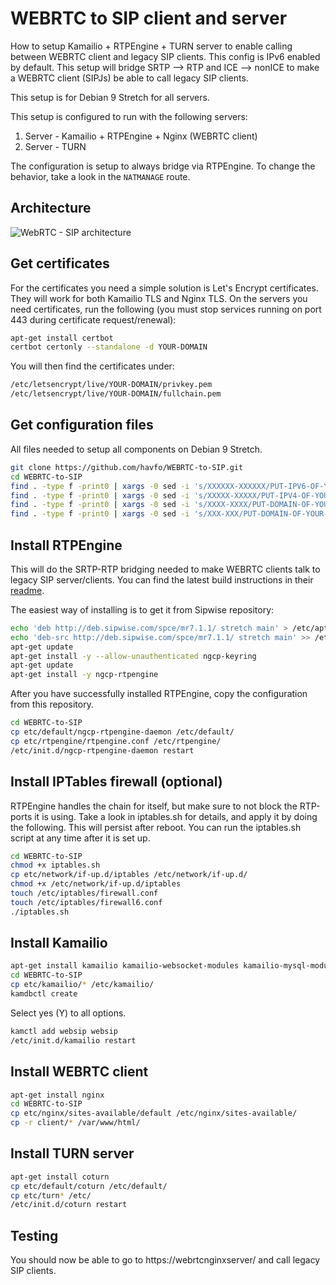 # WEBRTC to SIP client and server
How to setup Kamailio + RTPEngine + TURN server to enable calling between WEBRTC client and legacy SIP clients. This config is IPv6 enabled by default. This setup will bridge SRTP --> RTP and ICE --> nonICE to make a WEBRTC client (SIPJs) be able to call legacy SIP clients.

This setup is for Debian 9 Stretch for all servers.

This setup is configured to run with the following servers:

1. Server - Kamailio + RTPEngine + Nginx (WEBRTC client)
2. Server - TURN

The configuration is setup to always bridge via RTPEngine. To change the behavior, take a look in the `NATMANAGE` route.

## Architecture
![WebRTC - SIP architecture](https://raw.githubusercontent.com/havfo/WEBRTC-to-SIP/master/images/webrtc-sip.png "WebRTC to SIP architecture")

## Get certificates
For the certificates you need a simple solution is Let's Encrypt certificates. They will work for both Kamailio TLS and Nginx TLS. On the servers you need certificates, run the following (you must stop services running on port 443 during certificate request/renewal):
```bash
apt-get install certbot
certbot certonly --standalone -d YOUR-DOMAIN
```
You will then find the certificates under:
```bash
/etc/letsencrypt/live/YOUR-DOMAIN/privkey.pem
/etc/letsencrypt/live/YOUR-DOMAIN/fullchain.pem
```

## Get configuration files
All files needed to setup all components on Debian 9 Stretch.
```bash
git clone https://github.com/havfo/WEBRTC-to-SIP.git
cd WEBRTC-to-SIP
find . -type f -print0 | xargs -0 sed -i 's/XXXXXX-XXXXXX/PUT-IPV6-OF-YOUR-SIP-SERVER-HERE/g'
find . -type f -print0 | xargs -0 sed -i 's/XXXXX-XXXXX/PUT-IPV4-OF-YOUR-SIP-SERVER-HERE/g'
find . -type f -print0 | xargs -0 sed -i 's/XXXX-XXXX/PUT-DOMAIN-OF-YOUR-SIP-SERVER-HERE/g'
find . -type f -print0 | xargs -0 sed -i 's/XXX-XXX/PUT-DOMAIN-OF-YOUR-TURN-SERVER-HERE/g'
```

## Install RTPEngine
This will do the SRTP-RTP bridging needed to make WEBRTC clients talk to legacy SIP server/clients. You can find the latest build instructions in their [readme](https://github.com/sipwise/rtpengine#on-a-debian-system).

The easiest way of installing is to get it from Sipwise repository:
```bash
echo 'deb http://deb.sipwise.com/spce/mr7.1.1/ stretch main' > /etc/apt/sources.list.d/sipwise.list
echo 'deb-src http://deb.sipwise.com/spce/mr7.1.1/ stretch main' >> /etc/apt/sources.list.d/sipwise.list
apt-get update
apt-get install -y --allow-unauthenticated ngcp-keyring
apt-get update
apt-get install -y ngcp-rtpengine
```

After you have successfully installed RTPEngine, copy the configuration from this repository.
```bash
cd WEBRTC-to-SIP
cp etc/default/ngcp-rtpengine-daemon /etc/default/
cp etc/rtpengine/rtpengine.conf /etc/rtpengine/
/etc/init.d/ngcp-rtpengine-daemon restart
```

## Install IPTables firewall (optional)
RTPEngine handles the chain for itself, but make sure to not block the RTP-ports it is using. Take a look in iptables.sh for details, and apply it by doing the following. This will persist after reboot. You can run the iptables.sh script at any time after it is set up.
```bash
cd WEBRTC-to-SIP
chmod +x iptables.sh
cp etc/network/if-up.d/iptables /etc/network/if-up.d/
chmod +x /etc/network/if-up.d/iptables
touch /etc/iptables/firewall.conf
touch /etc/iptables/firewall6.conf
./iptables.sh
```

## Install Kamailio
```bash
apt-get install kamailio kamailio-websocket-modules kamailio-mysql-modules kamailio-tls-modules kamailio-presence-modules mysql-server
cd WEBRTC-to-SIP
cp etc/kamailio/* /etc/kamailio/
kamdbctl create
```
Select yes (Y) to all options.

```bash
kamctl add websip websip
/etc/init.d/kamailio restart
```

## Install WEBRTC client
```sh
apt-get install nginx
cd WEBRTC-to-SIP
cp etc/nginx/sites-available/default /etc/nginx/sites-available/
cp -r client/* /var/www/html/
```

## Install TURN server
```sh
apt-get install coturn
cp etc/default/coturn /etc/default/
cp etc/turn* /etc/
/etc/init.d/coturn restart
```

## Testing
You should now be able to go to https://webrtcnginxserver/ and call legacy SIP clients.
